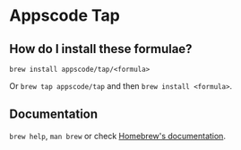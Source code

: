 # Appscode Tap

## How do I install these formulae?

`brew install appscode/tap/<formula>`

Or `brew tap appscode/tap` and then `brew install <formula>`.

## Documentation

`brew help`, `man brew` or check [Homebrew's documentation](https://docs.brew.sh).
